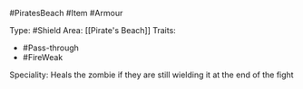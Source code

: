 #PiratesBeach #Item #Armour 

Type: #Shield
Area: [[Pirate's Beach]]
Traits:
- #Pass-through
- #FireWeak

Speciality: Heals the zombie if they are still wielding it at the end of the fight